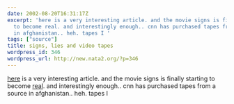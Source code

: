 ```yaml
---
date: 2002-08-20T16:31:17Z
excerpt: 'here is a very interesting article. and the movie signs is finally starting
  to become real. and interestingly enough.. cnn has purchased tapes from a source
  in afghanistan.. heh. tapes I '
tags: ["source"]
title: signs, lies and video tapes
wordpress_id: 346
wordpress_url: http://new.nata2.org/?p=346
---
```


<a href="http://www.scoop.co.nz/mason/stories/HL0208/S00068.htm">here</a> is a very interesting article. and the movie signs is finally starting to become <a href="http://www.timesonline.co.uk/article/0,,3-389122,00.html">real</a>. and interestingly enough.. cnn has purchased tapes from a source in afghanistan.. heh. tapes I 
